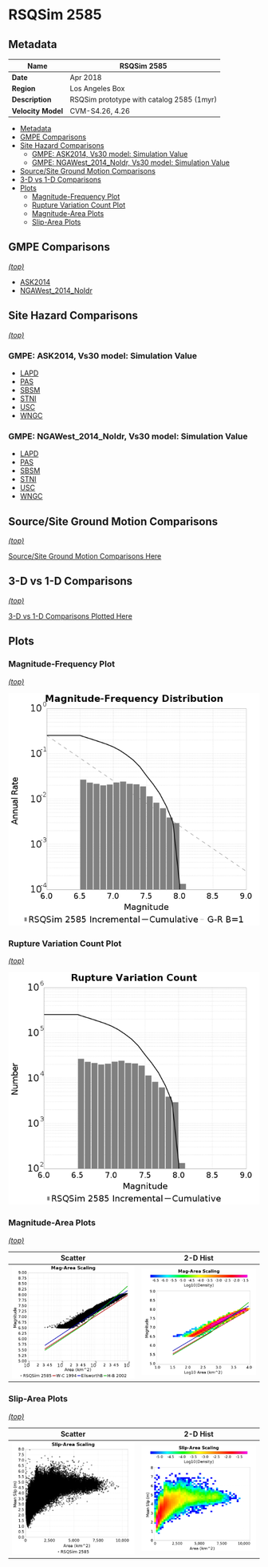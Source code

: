 # RSQSim 2585
## Metadata
| **Name** | RSQSim 2585 |
|-----|-----|
| **Date** | Apr 2018 |
| **Region** | Los Angeles Box |
| **Description** | RSQSim prototype with catalog 2585 (1myr) |
| **Velocity Model** | CVM-S4.26, 4.26 |

* [Metadata](#metadata)
* [GMPE Comparisons](#gmpe-comparisons)
* [Site Hazard Comparisons](#site-hazard-comparisons)
  * [GMPE: ASK2014, Vs30 model: Simulation Value](#gmpe-ask2014-vs30-model-simulation-value)
  * [GMPE: NGAWest_2014_NoIdr, Vs30 model: Simulation Value](#gmpe-ngawest2014noidr-vs30-model-simulation-value)
* [Source/Site Ground Motion Comparisons](#sourcesite-ground-motion-comparisons)
* [3-D vs 1-D Comparisons](#3-d-vs-1-d-comparisons)
* [Plots](#plots)
  * [Magnitude-Frequency Plot](#magnitude-frequency-plot)
  * [Rupture Variation Count Plot](#rupture-variation-count-plot)
  * [Magnitude-Area Plots](#magnitude-area-plots)
  * [Slip-Area Plots](#slip-area-plots)

## GMPE Comparisons
*[(top)](#rsqsim-2585)*

* [ASK2014](gmpe_comparisons_ASK2014_Vs30Simulation/)
* [NGAWest_2014_NoIdr](gmpe_comparisons_NGAWest_2014_NoIdr_Vs30Simulation/)

## Site Hazard Comparisons
*[(top)](#rsqsim-2585)*

### GMPE: ASK2014, Vs30 model: Simulation Value

* [LAPD](site_hazard_LAPD_ASK2014_Vs30Simulation/)
* [PAS](site_hazard_PAS_ASK2014_Vs30Simulation/)
* [SBSM](site_hazard_SBSM_ASK2014_Vs30Simulation/)
* [STNI](site_hazard_STNI_ASK2014_Vs30Simulation/)
* [USC](site_hazard_USC_ASK2014_Vs30Simulation/)
* [WNGC](site_hazard_WNGC_ASK2014_Vs30Simulation/)
### GMPE: NGAWest_2014_NoIdr, Vs30 model: Simulation Value

* [LAPD](site_hazard_LAPD_NGAWest_2014_NoIdr_Vs30Simulation/)
* [PAS](site_hazard_PAS_NGAWest_2014_NoIdr_Vs30Simulation/)
* [SBSM](site_hazard_SBSM_NGAWest_2014_NoIdr_Vs30Simulation/)
* [STNI](site_hazard_STNI_NGAWest_2014_NoIdr_Vs30Simulation/)
* [USC](site_hazard_USC_NGAWest_2014_NoIdr_Vs30Simulation/)
* [WNGC](site_hazard_WNGC_NGAWest_2014_NoIdr_Vs30Simulation/)

## Source/Site Ground Motion Comparisons
*[(top)](#rsqsim-2585)*

[Source/Site Ground Motion Comparisons Here](source_site_comparisons_Vs30Simulation/)

## 3-D vs 1-D Comparisons
*[(top)](#rsqsim-2585)*

[3-D vs 1-D Comparisons Plotted Here](3d_1d_comparison/)

## Plots
### Magnitude-Frequency Plot
*[(top)](#rsqsim-2585)*

![MFD](resources/mfd.png)
### Rupture Variation Count Plot
*[(top)](#rsqsim-2585)*

![RV Count](resources/rv_count.png)
### Magnitude-Area Plots
*[(top)](#rsqsim-2585)*

| Scatter | 2-D Hist |
|-----|-----|
| ![MFD Scatter](resources/mag_area.png) | ![MFD Hist](resources/mag_area_hist2D.png) |
### Slip-Area Plots
*[(top)](#rsqsim-2585)*

| Scatter | 2-D Hist |
|-----|-----|
| ![Slip Scatter](resources/slip_area.png) | ![Slip Hist](resources/slip_area_hist2D.png) |
